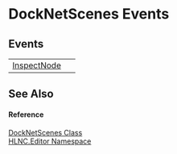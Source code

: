 # DockNetScenes Events




## Events
<table>
<tr>
<td><a href="E_HLNC_Editor_DockNetScenes_InspectNode">InspectNode</a></td>
<td> </td></tr>
</table>

## See Also


#### Reference
<a href="T_HLNC_Editor_DockNetScenes">DockNetScenes Class</a>  
<a href="N_HLNC_Editor">HLNC.Editor Namespace</a>  
